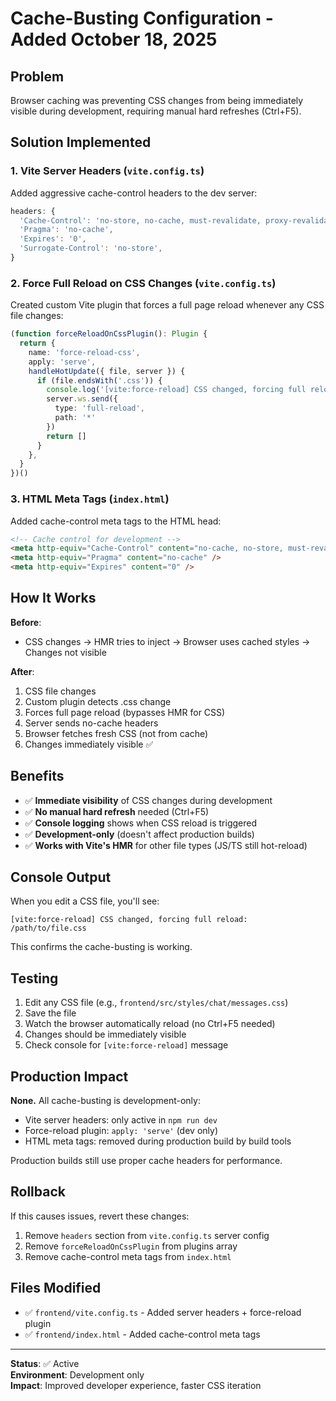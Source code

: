 # Cache-Busting Configuration - Added October 18, 2025

## Problem
Browser caching was preventing CSS changes from being immediately visible during development, requiring manual hard refreshes (Ctrl+F5).

## Solution Implemented

### 1. Vite Server Headers (`vite.config.ts`)
Added aggressive cache-control headers to the dev server:
```typescript
headers: {
  'Cache-Control': 'no-store, no-cache, must-revalidate, proxy-revalidate',
  'Pragma': 'no-cache',
  'Expires': '0',
  'Surrogate-Control': 'no-store',
}
```

### 2. Force Full Reload on CSS Changes (`vite.config.ts`)
Created custom Vite plugin that forces a full page reload whenever any CSS file changes:
```typescript
(function forceReloadOnCssPlugin(): Plugin {
  return {
    name: 'force-reload-css',
    apply: 'serve',
    handleHotUpdate({ file, server }) {
      if (file.endsWith('.css')) {
        console.log('[vite:force-reload] CSS changed, forcing full reload:', file)
        server.ws.send({
          type: 'full-reload',
          path: '*'
        })
        return []
      }
    },
  }
})()
```

### 3. HTML Meta Tags (`index.html`)
Added cache-control meta tags to the HTML head:
```html
<!-- Cache control for development -->
<meta http-equiv="Cache-Control" content="no-cache, no-store, must-revalidate" />
<meta http-equiv="Pragma" content="no-cache" />
<meta http-equiv="Expires" content="0" />
```

## How It Works

**Before**: 
- CSS changes → HMR tries to inject → Browser uses cached styles → Changes not visible

**After**:
1. CSS file changes
2. Custom plugin detects .css change
3. Forces full page reload (bypasses HMR for CSS)
4. Server sends no-cache headers
5. Browser fetches fresh CSS (not from cache)
6. Changes immediately visible ✅

## Benefits

- ✅ **Immediate visibility** of CSS changes during development
- ✅ **No manual hard refresh** needed (Ctrl+F5)
- ✅ **Console logging** shows when CSS reload is triggered
- ✅ **Development-only** (doesn't affect production builds)
- ✅ **Works with Vite's HMR** for other file types (JS/TS still hot-reload)

## Console Output

When you edit a CSS file, you'll see:
```
[vite:force-reload] CSS changed, forcing full reload: /path/to/file.css
```

This confirms the cache-busting is working.

## Testing

1. Edit any CSS file (e.g., `frontend/src/styles/chat/messages.css`)
2. Save the file
3. Watch the browser automatically reload (no Ctrl+F5 needed)
4. Changes should be immediately visible
5. Check console for `[vite:force-reload]` message

## Production Impact

**None.** All cache-busting is development-only:
- Vite server headers: only active in `npm run dev`
- Force-reload plugin: `apply: 'serve'` (dev only)
- HTML meta tags: removed during production build by build tools

Production builds still use proper cache headers for performance.

## Rollback

If this causes issues, revert these changes:
1. Remove `headers` section from `vite.config.ts` server config
2. Remove `forceReloadOnCssPlugin` from plugins array
3. Remove cache-control meta tags from `index.html`

## Files Modified

- ✅ `frontend/vite.config.ts` - Added server headers + force-reload plugin
- ✅ `frontend/index.html` - Added cache-control meta tags

---

**Status**: ✅ Active  
**Environment**: Development only  
**Impact**: Improved developer experience, faster CSS iteration

